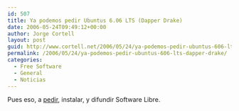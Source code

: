 ```yaml
---
id: 507
title: Ya podemos pedir Ubuntus 6.06 LTS (Dapper Drake)
date: 2006-05-24T09:49:12+00:00
author: Jorge Cortell
layout: post
guid: http://www.cortell.net/2006/05/24/ya-podemos-pedir-ubuntus-606-lts-dapper-drake/
permalink: /2006/05/24/ya-podemos-pedir-ubuntus-606-lts-dapper-drake/
categories:
  - Free Software
  - General
  - Noticias
---
```

Pues eso, a <a target="_blank" title="ubuntu" href="https://shipit.ubuntu.com/">pedir</a>, instalar, y difundir Software Libre.